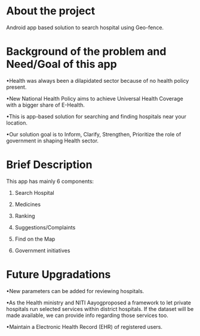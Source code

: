 # About the project

Android app based solution to search hospital using Geo-fence.

# Background of the problem and Need/Goal of this app

•Health was always been a dilapidated sector because of no health policy present.

•New National Health Policy aims to achieve Universal Health Coverage with a bigger share of E-Health.

•This is app-based solution for searching and finding hospitals near your location.

•Our solution goal is to Inform, Clarify, Strengthen, Prioritize  the role of government in shaping Health sector.

# Brief Description

This app has mainly 6 components:

1. Search Hospital

2. Medicines

3. Ranking

4. Suggestions/Complaints

5. Find on the Map

6. Government initiatives

# Future Upgradations

•New parameters can be added for reviewing hospitals.

•As the Health ministry and NITI Aayogproposed a framework to let private hospitals run selected services within district hospitals. If the dataset will be made available, we can provide info regarding those services too.

•Maintain a Electronic Health Record (EHR) of registered users.
